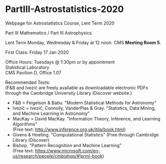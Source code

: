 # PartIII-Astrostatistics-2020
Webpage for Astrostatistics Course, Lent Term 2020

Part III Mathematics / Part III Astrophysics

Lent Term
Monday, Wednesday & Friday at 12 noon. CMS **Meeting Room 5**.

First Class: Friday 17 Jan 2020

Office Hours: Tuesdays @ 1:30pm or by appointment  
Statistical Laboratory  
CMS Pavilion D, Office 1.07  

Recommended Texts:  
(F&B and Ivezić are freely available as downloadable electronic PDFs through the Cambridge University Library iDiscover website.)

* F&B = Feigelson & Babu. "Modern Statistical Methods for Astronomy"  
* Ivezić = Ivezić, Connolly, VanderPlas & Gray. "Statistics, Data Mining, and Machine Learning in Astronomy"  
* MacKay = David MacKay. "Information Theory, Inference, and Learning Algorithms"  
(Free text: http://www.inference.org.uk/itila/book.html)  
* Givens & Hoeting. "Computational Statistics" (Free through Cambridge Library iDiscover)  
* Bishop, "Pattern Recognition and Machine Learning"  
(Free text: https://www.microsoft.com/en-us/research/people/cmbishop/#!prml-book)  
